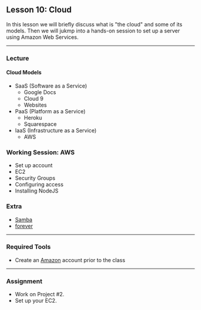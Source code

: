 ## Lesson 10: Cloud

In this lesson we will briefly discuss what is "the cloud" and some of its models. Then we will jukmp into a hands-on session to set up a server using Amazon Web Services.

---

### Lecture

#### Cloud Models

* SaaS (Software as a Service)
	* Google Docs
	* Cloud 9
	* Websites
* PaaS (Platform as a Service)
	* Heroku
	* Squarespace
* IaaS (Infrastructure as a Service)
	* AWS
	
### Working Session: AWS
* Set up account
* EC2
* Security Groups
* Configuring access
* Installing NodeJS
	
### Extra

* [Samba](https://www.samba.org)
* [forever](https://www.npmjs.com/package/forever)

---

### Required Tools

* Create an [Amazon](http://www.amazon.com/) account prior to the class

---

### Assignment

* Work on Project #2.
* Set up your EC2.